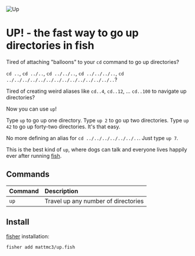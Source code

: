![Up](https://github.com/mattmc3/up.fish/blob/resources/up.png?raw=true "Up")

# UP! - the fast way to go up directories in fish

Tired of attaching "balloons" to your `cd` command to go up directories?

`cd ..`, `cd ../..`, `cd ../../..`, `cd ../../../..`, `cd ../../../../../../../../../../../../../..`?

Tired of creating weird aliases like `cd..4`, `cd..12`, ... `cd..100` to navigate up directories?

Now you can use `up`!

Type `up` to go up one directory. Type `up 2` to go up two directories. Type
`up 42` to go up forty-two directories. It's that easy.

No more defining an alias for `cd ../../../../../../..`. Just type `up 7`.

This is the best kind of `up`, where dogs can talk and everyone lives happily
ever after running [fish][fish-shell].

## Commands

| Command | Description                         |
| :------ | :---------------------------------- |
| `up`    | Travel up any number of directories |

## Install

[fisher] installation:

```shell
fisher add mattmc3/up.fish
```

[fisher]: https://github.com/jorgebucaran/fisher
[fish-shell]: https://fishshell.com
